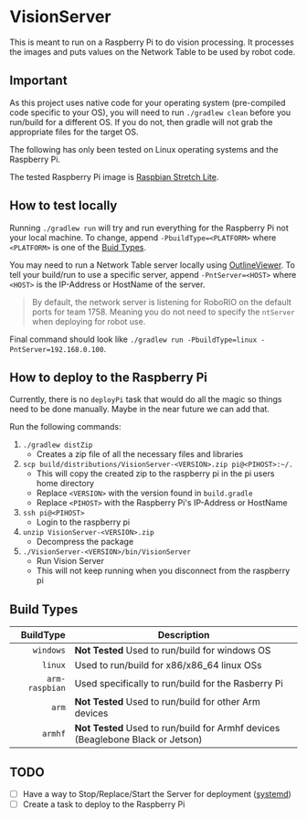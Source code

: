 # VisionServer

This is meant to run on a Raspberry Pi to do vision processing. It processes the images and puts values on the Network Table to be used by robot code.

## Important

As this project uses native code for your operating system (pre-compiled code specific to your OS), you will need to run `./gradlew clean` before you run/build for a different OS. If you do not, then gradle will not grab the appropriate files for the target OS.

The following has only been tested on Linux operating systems and the Raspberry Pi.

The tested Raspberry Pi image is [Raspbian Stretch Lite](https://www.raspberrypi.org/downloads/raspbian/).

## How to test locally

Running `./gradlew run` will try and run everything for the Raspberry Pi not your local machine. To change, append `-PbuildType=<PLATFORM>` where `<PLATFORM>` is one of the [Buid Types](#build-types).

You may need to run a Network Table server locally using [OutlineViewer](https://github.com/wpilibsuite/OutlineViewer). To tell your build/run to use a specific server, append `-PntServer=<HOST>` where `<HOST>` is the IP-Address or HostName of the server.

> By default, the network server is listening for RoboRIO on the default ports for team 1758. Meaning you do not need to specify the `ntServer` when deploying for robot use. 

Final command should look like `./gradlew run -PbuildType=linux -PntServer=192.168.0.100`.

## How to deploy to the Raspberry Pi

Currently, there is no `deployPi` task that would do all the magic so things need to be done manually. Maybe in the near future we can add that.

Run the following commands:

1. `./gradlew distZip`
    - Creates a zip file of all the necessary files and libraries
2. `scp build/distributions/VisionServer-<VERSION>.zip pi@<PIHOST>:~/.`
    - This will copy the created zip to the raspberry pi in the pi users home directory
    - Replace `<VERSION>` with the version found in `build.gradle`
    - Replace `<PIHOST>` with the Raspberry Pi's IP-Address or HostName
3. `ssh pi@<PIHOST>`
    - Login to the raspberry pi
4. `unzip VisionServer-<VERSION>.zip`
    - Decompress the package
5. `./VisionServer-<VERSION>/bin/VisionServer`
    - Run Vision Server
    - This will not keep running when you disconnect from the raspberry pi

## Build Types

| BuildType | Description |
| ---: | --- |
| `windows` | **Not Tested** Used to run/build for windows OS|
| `linux` | Used to run/build for x86/x86_64 linux OSs |
| `arm-raspbian` | Used specifically to run/build for the Rasberry Pi|
| `arm` | **Not Tested** Used to run/build for other Arm devices |
| `armhf` | **Not Tested** Used to run/build for Armhf devices (Beaglebone Black or Jetson) |

## TODO

- [ ] Have a way to Stop/Replace/Start the Server for deployment ([systemd](https://learn.adafruit.com/running-programs-automatically-on-your-tiny-computer/systemd-writing-and-enabling-a-service))
- [ ] Create a task to deploy to the Raspberry Pi